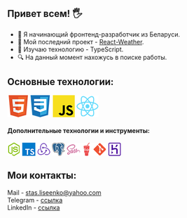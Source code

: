 ## Привет всем! 🖐
* 👶 Я начинающий фронтенд-разработчик из Беларуси.
* 🚀 Мой последний проект - [React-Weather](https://github.com/Stalise/React-Weather).
* 🧠 Изучаю технологию - TypeScript.
* 🔍 На данный момент нахожусь в поиске работы.

## Основные технологии:
![html5](./images/html5_logo.png)![html5](./images/css3_logo.png) ![html5](./images/js_icon.png) ![html5](./images/react_icon.png)
#### Дополнительные технологии и инструменты:
![html5](./images/node-js_icon.png) ![html5](./images/ts_icon.png) ![html5](./images/redux_icon.png) ![html5](./images/postgresql_icon.png) ![html5](./images/scss_icon.png)![html5](./images/gulp_icon.png)![html5](./images/git_icon.png) ![html5](./images/heroku_icon.png)
## Мои контакты:
Mail - stas.liseenko@yahoo.com  
Telegram - [ссылка](https://t.me/stalise1)  
LinkedIn - [ссылка](https://www.linkedin.com/in/s-liseenko/)


